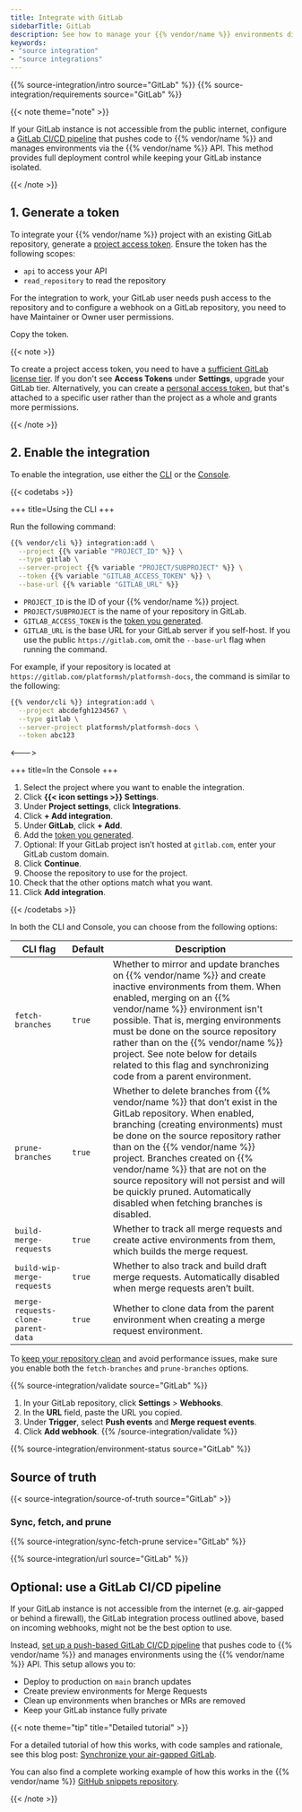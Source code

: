 ```yaml
---
title: Integrate with GitLab
sidebarTitle: GitLab
description: See how to manage your {{% vendor/name %}} environments directly from your GitLab repository.
keywords:
- "source integration"
- "source integrations"
---
```


{{% source-integration/intro source="GitLab" %}}
{{% source-integration/requirements source="GitLab" %}}

{{< note theme="note" >}}

If your GitLab instance is not accessible from the public internet, configure a [GitLab CI/CD pipeline](#optional-use-a-gitlab-cicd-pipeline) that pushes code to {{% vendor/name %}} and manages environments via the {{% vendor/name %}} API. This method provides full deployment control while keeping your GitLab instance isolated. 

{{< /note >}}

## 1. Generate a token

To integrate your {{% vendor/name %}} project with an existing GitLab repository,
generate a [project access token](https://docs.gitlab.com/ee/user/project/settings/project_access_tokens.html#create-a-project-access-token).
Ensure the token has the following scopes:

- `api` to access your API
- `read_repository` to read the repository

For the integration to work, your GitLab user needs push access to the repository and to configure a webhook on a GitLab repository, you need to have Maintainer or Owner user permissions.

Copy the token.

{{< note >}}

To create a project access token, you need to have a [sufficient GitLab license tier](https://docs.gitlab.com/ee/user/project/settings/project_access_tokens.html).
If you don't see **Access Tokens** under **Settings**, upgrade your GitLab tier.
Alternatively, you can create a [personal access token](https://docs.gitlab.com/ee/user/profile/personal_access_tokens.html),
but that's attached to a specific user rather than the project as a whole
and grants more permissions.

{{< /note >}}

## 2. Enable the integration

To enable the integration, use either the [CLI](/administration/cli.html) or the [Console](/administration/web.html).

{{< codetabs >}}

+++
title=Using the CLI
+++

Run the following command:

```bash
{{% vendor/cli %}} integration:add \
  --project {{% variable "PROJECT_ID" %}} \
  --type gitlab \
  --server-project {{% variable "PROJECT/SUBPROJECT" %}} \
  --token {{% variable "GITLAB_ACCESS_TOKEN" %}} \
  --base-url {{% variable "GITLAB_URL" %}}
```

- `PROJECT_ID` is the ID of your {{% vendor/name %}} project.
- `PROJECT/SUBPROJECT` is the name of your repository in GitLab.
- `GITLAB_ACCESS_TOKEN` is the [token you generated](#1-generate-a-token).
- `GITLAB_URL` is the base URL for your GitLab server if you self-host.
   If you use the public `https://gitlab.com`, omit the `--base-url` flag when running the command.

For example, if your repository is located at `https://gitlab.com/platformsh/platformsh-docs`,
the command is similar to the following:

```bash
{{% vendor/cli %}} integration:add \
  --project abcdefgh1234567 \
  --type gitlab \
  --server-project platformsh/platformsh-docs \
  --token abc123
```

<--->

+++
title=In the Console
+++

1. Select the project where you want to enable the integration.
1. Click **{{< icon settings >}} Settings**.
1. Under **Project settings**, click **Integrations**.
1. Click **+ Add integration**.
1. Under **GitLab**, click **+ Add**.
1. Add the [token you generated](#1-generate-a-token).
1. Optional: If your GitLab project isn’t hosted at `gitlab.com`, enter your GitLab custom domain.
1. Click **Continue**.
1. Choose the repository to use for the project.
1. Check that the other options match what you want.
1. Click **Add integration**.

{{< /codetabs >}}

In both the CLI and Console, you can choose from the following options:

| CLI flag         | Default | Description                                                               |
| ---------------- | ------- | ------------------------------------------------------------------------- |
| `fetch-branches` | `true`  | Whether to mirror and update branches on {{% vendor/name %}} and create inactive environments from them. When enabled, merging on an {{% vendor/name %}} environment isn't possible. That is, merging environments must be done on the source repository rather than on the {{% vendor/name %}} project. See note below for details related to this flag and synchronizing code from a parent environment. |
| `prune-branches` | `true`  | Whether to delete branches from {{% vendor/name %}} that don’t exist in the GitLab repository. When enabled, branching (creating environments) must be done on the source repository rather than on the {{% vendor/name %}} project. Branches created on {{% vendor/name %}} that are not on the source repository will not persist and will be quickly pruned. Automatically disabled when fetching branches is disabled. |
| `build-merge-requests` | `true` | Whether to track all merge requests and create active environments from them, which builds the merge request. |
| `build-wip-merge-requests` | `true` | Whether to also track and build draft merge requests. Automatically disabled when merge requests aren’t built. |
| `merge-requests-clone-parent-data` | `true` | Whether to clone data from the parent environment when creating a merge request environment. |

To [keep your repository clean](/learn/bestpractices/clean-repository.md) and avoid performance issues, make sure you enable both the `fetch-branches` and `prune-branches` options.

{{% source-integration/validate source="GitLab" %}}
1. In your GitLab repository, click **Settings** > **Webhooks**.
1. In the **URL** field, paste the URL you copied.
1. Under **Trigger**, select **Push events** and **Merge request events**.
1. Click **Add webhook**.
{{% /source-integration/validate %}}

{{% source-integration/environment-status source="GitLab" %}}

## Source of truth

{{< source-integration/source-of-truth source="GitLab" >}}

### Sync, fetch, and prune

{{% source-integration/sync-fetch-prune service="GitLab" %}}

{{% source-integration/url source="GitLab" %}}

## Optional: use a GitLab CI/CD pipeline

If your GitLab instance is not accessible from the internet (e.g. air-gapped or behind a firewall), the GitLab integration process outlined above, based on incoming webhooks, might not be the best option to use.

Instead, [set up a push-based GitLab CI/CD pipeline](https://devcenter.upsun.com/posts/gitlab-push-solution/) that pushes code to {{% vendor/name %}} and manages environments using the {{% vendor/name %}} API. This setup allows you to:

- Deploy to production on `main` branch updates
- Create preview environments for Merge Requests
- Clean up environments when branches or MRs are removed
- Keep your GitLab instance fully private

{{< note theme="tip" title="Detailed tutorial" >}}

For a detailed tutorial of how this works, with code samples and rationale, see this blog post: [Synchronize your air-gapped GitLab](https://devcenter.upsun.com/posts/gitlab-push-solution/).

You can also find a complete working example of how this works in the {{% vendor/name %}} [GitHub snippets repository](https://github.com/upsun-snippets/gitlab-ci).


{{< /note >}}
